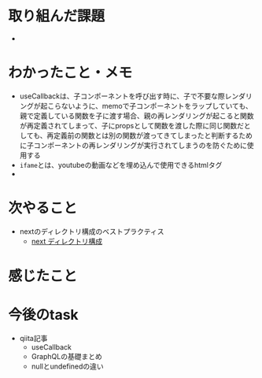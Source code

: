 # 取り組んだ課題

- 

# わかったこと・メモ

+ useCallbackは、子コンポーネントを呼び出す時に、子で不要な際レンダリングが起こらないように、memoで子コンポーネントをラップしていても、親で定義している関数を子に渡す場合、親の再レンダリングが起こると関数が再定義されてしまって、子にpropsとして関数を渡した際に同じ関数だとしても、再定義前の関数とは別の関数が渡ってきてしまったと判断するために子コンポーネントの再レンダリングが実行されてしまうのを防ぐために使用する
+ `ifame`とは、youtubeの動画などを埋め込んで使用できるhtmlタグ
+ 


# 次やること

- nextのディレクトリ構成のベストプラクティス
  - [next ディレクトリ構成](https://qiita.com/miumi/items/359b8a77bbb6f9666950)

# 感じたこと

# 今後のtask
  - qiita記事
    - useCallback
    - GraphQLの基礎まとめ
    - nullとundefinedの違い


